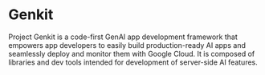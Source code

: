 # Genkit

Project Genkit is a code-first GenAI app development framework that empowers app developers to easily build production-ready AI apps and seamlessly deploy and monitor them with Google Cloud. It is composed of libraries and dev tools intended for development of server-side AI features.

